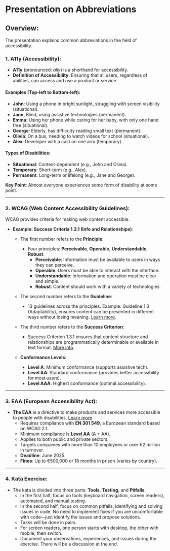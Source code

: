 # Presentation on Abbreviations

## Overview:
The presentation explains common abbreviations in the field of accessibility.

### 1. A11y (Accessibility):
- **A11y** (pronounced: *ally*) is a shorthand for accessibility.
- **Definition of Accessibility**: Ensuring that all users, regardless of abilities, can access and use a product or service.

#### Examples (Top-left to Bottom-left):
- **John**: Using a phone in bright sunlight, struggling with screen visibility (situational).
- **Jane**: Blind, using assistive technologies (permanent).
- **Emma**: Using her phone while caring for her baby, with only one hand free (situational).
- **George**: Elderly, has difficulty reading small text (permanent).
- **Olivia**: On a bus, needing to watch videos for school (situational).
- **Alex**: Developer with a cast on one arm (temporary).

#### Types of Disabilities:
- **Situational**: Context-dependent (e.g., John and Olivia).
- **Temporary**: Short-term (e.g., Alex).
- **Permanent**: Long-term or lifelong (e.g., Jane and George).

**Key Point**: Almost everyone experiences some form of disability at some point.

---

### 2. WCAG (Web Content Accessibility Guidelines):
WCAG provides criteria for making web content accessible.

- **Example: Success Criteria 1.3.1 (Info and Relationships)**:
  - The first number refers to the **Principle**:
    - Four principles: **Perceivable**, **Operable**, **Understandable**, **Robust**.
      - **Perceivable**: Information must be available to users in ways they can perceive.
      - **Operable**: Users must be able to interact with the interface.
      - **Understandable**: Information and operation must be clear and simple.
      - **Robust**: Content should work with a variety of technologies.
  
  - The second number refers to the **Guideline**:
    - 13 guidelines across the principles. Example: Guideline 1.3 (Adaptability), ensures content can be presented in different ways without losing meaning. [Learn more](https://www.w3.org/WAI/WCAG21/Understanding/adaptable).

  - The third number refers to the **Success Criterion**:
    - Success Criterion 1.3.1 ensures that content structure and relationships are programmatically determinable or available in text format. [More info](https://www.w3.org/WAI/WCAG21/Understanding/info-and-relationships.html).

  - **Conformance Levels**:
    - **Level A**: Minimum conformance (supports assistive tech).
    - **Level AA**: Standard conformance (provides better accessibility for most users).
    - **Level AAA**: Highest conformance (optimal accessibility).

---

### 3. EAA (European Accessibility Act):
- **The EAA** is a directive to make products and services more accessible to people with disabilities. [Learn more](https://ec.europa.eu/social/main.jsp?catId=1202)
  - Requires compliance with **EN 301 549**, a European standard based on WCAG 2.1.
  - Minimum compliance is **Level AA** (A + AA).
  - Applies to both public and private sectors.
  - Targets companies with more than 10 employees or over €2 million in turnover.
  - **Deadline**: June 2025.
  - **Fines**: Up to €500,000 or 18 months in prison (varies by country).

---

### 4. Kata Exercise:
- The kata is divided into three parts: **Tools**, **Testing**, and **Pitfalls**.
  - In the first half, focus on tools (keyboard navigation, screen readers), automated, and manual testing.
  - In the second half, focus on common pitfalls, identifying and solving issues in code. No need to implement fixes if you are uncomfortable with code—just identify the issues and propose solutions.
  - Tasks will be done in pairs.
  - For screen readers, one person starts with desktop, the other with mobile, then switch.
  - Document your observations, experiences, and issues during the exercise. There will be a discussion at the end.
